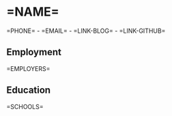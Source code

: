 # =NAME= #

=PHONE= -
=EMAIL= -
=LINK-BLOG= -
=LINK-GITHUB=

## Employment ##
=EMPLOYERS=

## Education ##
=SCHOOLS=